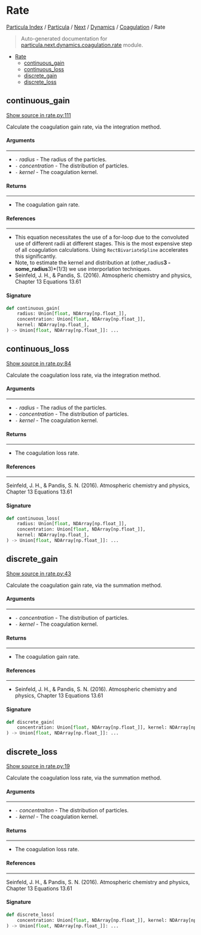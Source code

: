 # Rate

[Particula Index](../../../../README.md#particula-index) / [Particula](../../../index.md#particula) / [Next](../../index.md#next) / [Dynamics](../index.md#dynamics) / [Coagulation](./index.md#coagulation) / Rate

> Auto-generated documentation for [particula.next.dynamics.coagulation.rate](../../../../../particula/next/dynamics/coagulation/rate.py) module.

- [Rate](#rate)
  - [continuous_gain](#continuous_gain)
  - [continuous_loss](#continuous_loss)
  - [discrete_gain](#discrete_gain)
  - [discrete_loss](#discrete_loss)

## continuous_gain

[Show source in rate.py:111](../../../../../particula/next/dynamics/coagulation/rate.py#L111)

Calculate the coagulation gain rate, via the integration method.

#### Arguments

-----
- `-` *radius* - The radius of the particles.
- `-` *concentration* - The distribution of particles.
- `-` *kernel* - The coagulation kernel.

#### Returns

--------
- The coagulation gain rate.

#### References

----------
- This equation necessitates the use of a for-loop due to the
convoluted use of different radii at different stages. This is the
most expensive step of all coagulation calculations. Using
`RectBivariateSpline` accelerates this significantly.
- Note, to estimate the kernel and distribution at
(other_radius**3 - some_radius**3)*(1/3)
we use interporlation techniques.
- Seinfeld, J. H., & Pandis, S. (2016). Atmospheric chemistry and
physics, Chapter 13 Equations 13.61

#### Signature

```python
def continuous_gain(
    radius: Union[float, NDArray[np.float_]],
    concentration: Union[float, NDArray[np.float_]],
    kernel: NDArray[np.float_],
) -> Union[float, NDArray[np.float_]]: ...
```



## continuous_loss

[Show source in rate.py:84](../../../../../particula/next/dynamics/coagulation/rate.py#L84)

Calculate the coagulation loss rate, via the integration method.

#### Arguments

-----
- `-` *radius* - The radius of the particles.
- `-` *concentration* - The distribution of particles.
- `-` *kernel* - The coagulation kernel.

#### Returns

--------
- The coagulation loss rate.

#### References

----------
Seinfeld, J. H., & Pandis, S. N. (2016). Atmospheric chemistry and
physics, Chapter 13 Equations 13.61

#### Signature

```python
def continuous_loss(
    radius: Union[float, NDArray[np.float_]],
    concentration: Union[float, NDArray[np.float_]],
    kernel: NDArray[np.float_],
) -> Union[float, NDArray[np.float_]]: ...
```



## discrete_gain

[Show source in rate.py:43](../../../../../particula/next/dynamics/coagulation/rate.py#L43)

Calculate the coagulation gain rate, via the summation method.

#### Arguments

-----
- `-` *concentration* - The distribution of particles.
- `-` *kernel* - The coagulation kernel.

#### Returns

--------
- The coagulation gain rate.

#### References

----------
- Seinfeld, J. H., & Pandis, S. N. (2016). Atmospheric chemistry and
physics, Chapter 13 Equations 13.61

#### Signature

```python
def discrete_gain(
    concentration: Union[float, NDArray[np.float_]], kernel: NDArray[np.float_]
) -> Union[float, NDArray[np.float_]]: ...
```



## discrete_loss

[Show source in rate.py:19](../../../../../particula/next/dynamics/coagulation/rate.py#L19)

Calculate the coagulation loss rate, via the summation method.

#### Arguments

-----
- `-` *concentraiton* - The distribution of particles.
- `-` *kernel* - The coagulation kernel.

#### Returns

--------
- The coagulation loss rate.

#### References

----------
Seinfeld, J. H., & Pandis, S. N. (2016). Atmospheric chemistry and
physics, Chapter 13 Equations 13.61

#### Signature

```python
def discrete_loss(
    concentration: Union[float, NDArray[np.float_]], kernel: NDArray[np.float_]
) -> Union[float, NDArray[np.float_]]: ...
```